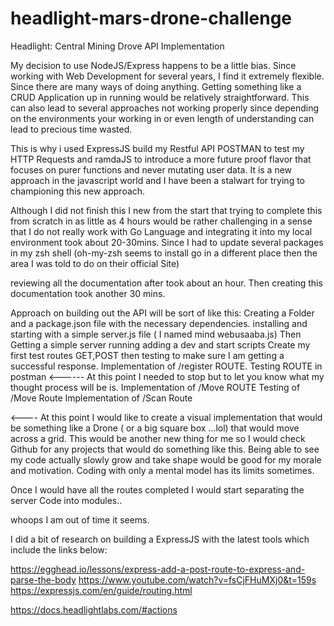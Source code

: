 # headlight-mars-drone-challenge

Headlight: Central Mining Drove API Implementation

My decision to use NodeJS/Express happens to be a little bias. Since working with Web Development for several years, I find it extremely flexible. Since there are many ways of doing anything. Getting something like a CRUD Application up in running would be relatively straightforward. This can also lead to several approaches not working properly since depending on the environments your working in or even length of understanding can lead to precious time wasted. 

This is why i used ExpressJS build my Restful API POSTMAN to test my HTTP Requests and ramdaJS to introduce a more future proof flavor that focuses on purer functions and never mutating user data. It is a new approach in the javascript world and I have been a stalwart for trying to championing this new approach.

Although I did not finish this I new from the start that trying to complete this from scratch in as little as 4 hours would be rather challenging in a sense that I do not really work with Go Language and integrating it into my local environment took about 20-30mins. Since I had to update several packages in my zsh shell (oh-my-zsh seems to install go in a different place then the area I was told to do on their official Site)

reviewing all the documentation after took about an hour. Then creating this documentation took another 30 mins.

Approach on building out the API will be sort of like this:
Creating a Folder and a package.json file with the necessary dependencies.
installing and starting with a simple server.js file ( I named mind webusaaba.js)
Then Getting a simple server running
adding a dev and start scripts
Create my first test routes GET,POST
then testing to make sure I am getting a successful response.
Implementation of /register ROUTE.
Testing ROUTE in postman
 <------ At this point I needed to stop but to let you know what my thought process will be is.
Implementation of /Move ROUTE
Testing of /Move Route
Implementation of /Scan Route

<---- At this point I would like to create a visual implementation that would be something like a Drone ( or a big square box ...lol) that would move across a grid. This would be another new thing for me so I would check Github for any projects that would do something like this. Being able to see my code actually slowly grow and take shape would be good for my morale and motivation. Coding with only a mental model has its limits sometimes.

Once I would have all the routes completed  I  would start separating the server Code into modules..

whoops I am out of time it seems.






I did a bit of research on building a ExpressJS with the latest tools which include the links below:

https://egghead.io/lessons/express-add-a-post-route-to-express-and-parse-the-body
https://www.youtube.com/watch?v=fsCjFHuMXj0&t=159s
https://expressjs.com/en/guide/routing.html


https://docs.headlightlabs.com/#actions




